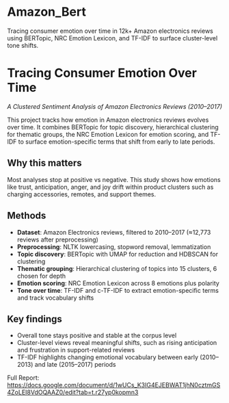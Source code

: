# Amazon_Bert
Tracing consumer emotion over time in 12k+ Amazon electronics reviews using BERTopic, NRC Emotion Lexicon, and TF-IDF to surface cluster-level tone shifts.

# Tracing Consumer Emotion Over Time
_A Clustered Sentiment Analysis of Amazon Electronics Reviews (2010–2017)_

This project tracks how emotion in Amazon electronics reviews evolves over time. It combines BERTopic for topic discovery, hierarchical clustering for thematic groups, the NRC Emotion Lexicon for emotion scoring, and TF-IDF to surface emotion-specific terms that shift from early to late periods.

## Why this matters
Most analyses stop at positive vs negative. This study shows how emotions like trust, anticipation, anger, and joy drift within product clusters such as charging accessories, remotes, and support themes.

## Methods
- **Dataset**: Amazon Electronics reviews, filtered to 2010–2017 (≈12,773 reviews after preprocessing)
- **Preprocessing**: NLTK lowercasing, stopword removal, lemmatization
- **Topic discovery**: BERTopic with UMAP for reduction and HDBSCAN for clustering
- **Thematic grouping**: Hierarchical clustering of topics into 15 clusters, 6 chosen for depth
- **Emotion scoring**: NRC Emotion Lexicon across 8 emotions plus polarity
- **Tone over time**: TF-IDF and c-TF-IDF to extract emotion-specific terms and track vocabulary shifts

## Key findings
- Overall tone stays positive and stable at the corpus level
- Cluster-level views reveal meaningful shifts, such as rising anticipation and frustration in support-related reviews
- TF-IDF highlights changing emotional vocabulary between early (2010–2013) and late (2015–2017) periods

Full Report: https://docs.google.com/document/d/1wUCs_K3IG4EJEBWAT1jhN0cztmGS4ZoLEI8VdOQAAZ0/edit?tab=t.r27yp0kopmn3
